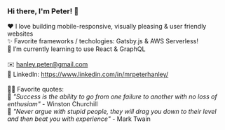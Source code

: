 ### Hi there, I'm Peter! 👋<br>
:heart: I love building mobile-responsive, visually pleasing & user friendly websites<br>
✨ Favorite frameworks / techologies: Gatsby.js & AWS Serverless!<br>
🌱 I’m currently learning to use React & GraphQL<br>
<br>
✉️ hanley.peter@gmail.com<br>
💼 LinkedIn: https://www.linkedin.com/in/mrpeterhanley/<br>
<br>
👱‍♂️ Favorite quotes:<br>
💬 *"Success is the ability to go from one failure to another with no loss of enthusiam"* - Winston Churchill<br>
💬 *"Never argue with stupid people, they will drag you down to their level and then beat you with experience"* - Mark Twain<br>
